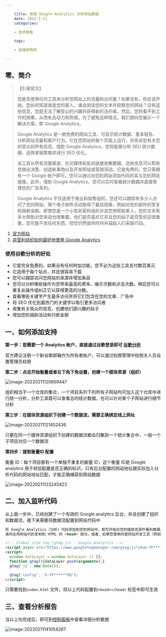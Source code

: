 ```yaml
---

    title: 使用 Google Analytics 分析网站数据
    date: 2022-2-11
    categories:

    - 技术随笔

    tags:

    - 前端架构师

---
```


## 零、简介

> 【引用官方】
>
> 您是否使用任何工具来分析您网站上的流量和访问量？如果没有，你应该开始。您如何知道谁是您的客人，谁会阅读您的文本并观察您的网站？没有这些信息，您就无法了解受众的兴趣并获得新的访问者。然后，您将看不到工作的效果，从而失去动力和热情。为了避免这种情况，我们想向您展示一个解决方案，即 Google Analytics。
>
> Google Analytics 是一款免费的网站工具，可显示统计数据、基本报告、分析网站流量和客户行为。它在您网站的每个页面上运行，并告诉您有关您的受众的所有信息。借助 Google Analytics，您将能够分析 SEO 统计数据、选择营销策略并进行 SEO 优化。 
>
> 该工具从所有流量渠道、社交媒体和反向链接收集数据。这些信息可以帮助您做出决策、创造新事物以及开发网站或营销活动。它是免费的，您只需拥有一个 Google 帐户即可。您可以通过向您的网站添加代码将其与您的网站链接。此外，借助 Google Analytics，您可以实时查看统计数据并直接管理您的广告系列。 
>
> Google Analytics 不仅适用于商业和销售组织。您还可以跟踪有多少人访问了您的网站，哪个电子邮件活动取得了最佳效果，例如对您的邮件的答复和捐款金额。即使您是一个小型非营利组织并且您想帮助某人，您的文本有多大帮助对您来说也很重要。他们是否喜欢它并且您的帖子是否受欢迎很重要。您可能不卖任何东西，但您仍然提供时间并鼓励人们采取行动。 

1. [官方网站](https://soldevelofoundation.org/google-analytics-nonprofits/?gclid=Cj0KCQiAjJOQBhCkARIsAEKMtO2p3RcM5nFwqJV_O28ireCxnwgtdqjOeAh-B_5OzcaSrqEkNgwNjXkaAn-IEALw_wcB)
2. [非营利组织如何最好地使用 Google Analytics](https://www.bounteous.com/insights/2012/02/28/how-nonprofit-can-best-use-google-analytics/?ns=l)

### 使用谷歌分析的好处

- 它是完全免费的。如果没有任何附加功能，您不必为这些工具支付数百美元
- 它适用于每个站点，并且很容易下载
- 您可以跟踪访问您网站的来源并增加条目
- 您可以分析哪些操作为您带来最高的费率、展示次数和点击次数。稍后您可以重复此操作或纠正它以获得更高的分数。
- 查看哪些关键字产生最多访问并将它们包含在您的文章、广告中
- 将 SEO 优化到最热门的关键字以吸引更多访问者
- 收集有关观众的信息，创建他们感兴趣的帖子
- 增加您的捐助活动和付款金额

## 一、如何添加支持

**第一步：您需要一个 Analytics 帐户，直接通过谷歌登录即可 [谷歌分析](https://marketingplatform.google.com/about/analytics/)**

官方建议注册一个新谷歌邮箱作为所有者账户，可以通过权限管理中给相关人员设置管理员权限

**第二步：点击开始衡量或者左下角下角设置，创建一个媒体资源（组织）**

![image-20220211120659447](http://oss.yitian2019.cn/img/image-20220211120659447.png)

组织相当于一个仓库的集合，一个项目系列下的所有子网站均可加入这个仓库中进行统一分析，分析工具既可以查看总的统计数据，也可以针对某个子网站进行细节分析

**第三步：在媒体资源组织下创建一个数据流，需要正确绑定线上网址**

![image-20220211121452436](http://oss.yitian2019.cn/img/image-20220211121452436.png)

只要在同一个媒体资源组织下创建的数据流都会归集到一个统计集合中，一般一个子项目对应一个数据流

**第四步：提取衡量ID 配置**

衡量 ID：每个项目都有一个单独不重复的衡量 ID，这个衡量 ID是 Google analytics 用于校验配置是否正确的标识，只有后台配置的网站地址跟实际加入分析代码的网站地址匹配，才能正确捕获到网站数据

![image-20220211123245423](http://oss.yitian2019.cn/img/image-20220211123245423.png)



## 二、加入监听代码

从上面一步中，已经创建了一个有效的 Google analytics 后台，并且创建了组织和数据流，接下来需要将数据流配置到网站代码中

```html
将 Google Analytics（分析）代码添加到您的网站中，即可开始在您的媒体资源中看到数据。
请将全局网站代码复制到 HTML 的 <head> 部分。或者，如果您使用的是网站开发工具（例如 GoDaddy、Shopify 等），请按照相应说明为您的网站添加代码。

<!-- Global site tag (gtag.js) - Google Analytics -->
<script async src="https://www.googletagmanager.com/gtag/js?id=G-YF******6Q"></script>
<script>
  window.dataLayer = window.dataLayer || [];
  function gtag(){dataLayer.push(arguments);}
  gtag('js', new Date());

  gtag('config', 'G-YF******6Q');
</script>
```

只需要找到`index.html` 文件，将以上代码配置到`<head></head>` 标签中即可生效

## 三、查看分析报告

当以上均完成后，即可到[控制面板](https://analytics.google.com/analytics/web/?authuser=0#/p303272067/reports/reportinghub)中查看详细分析数据

![image-20220211141054287](http://oss.yitian2019.cn/img/image-20220211141054287.png)